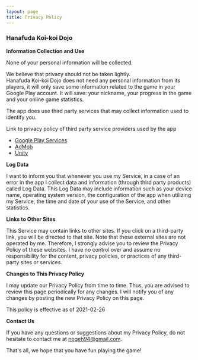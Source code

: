 ```yaml
---
layout: page
title: Privacy Policy
---
```


### Hanafuda Koi-koi Dojo 

**Information Collection and Use**

None of your personal information will be collected.

We believe that privacy should not be taken lightly.\
Hanafuda Koi-koi Dojo does not need any personal information from its players, it will only save some information related to the game in your Google Play account. It will save: your nickname, your progress in the game and your online game statistics.

The app does use third party services that may collect information used to identify you.

Link to privacy policy of third party service providers used by the app

*   [Google Play Services](https://www.google.com/policies/privacy/)
*   [AdMob](https://support.google.com/admob/answer/6128543?hl=en)
*   [Unity](https://unity3d.com/legal/privacy-policy)

**Log Data**

I want to inform you that whenever you use my Service, in a case of an error in the app I collect data and information (through third party products) called Log Data. This Log Data may include information such as your device name, operating system version, the configuration of the app when utilizing my Service, the time and date of your use of the Service, and other statistics.

**Links to Other Sites**

This Service may contain links to other sites. If you click on a third-party link, you will be directed to that site. Note that these external sites are not operated by me. Therefore, I strongly advise you to review the Privacy Policy of these websites. I have no control over and assume no responsibility for the content, privacy policies, or practices of any third-party sites or services.

**Changes to This Privacy Policy**

I may update our Privacy Policy from time to time. Thus, you are advised to review this page periodically for any changes. I will notify you of any changes by posting the new Privacy Policy on this page.

This policy is effective as of 2021-02-26

**Contact Us**

If you have any questions or suggestions about my Privacy Policy, do not hesitate to contact me at nogeh94@gmail.com.

That's all, we hope that you have fun playing the game!
